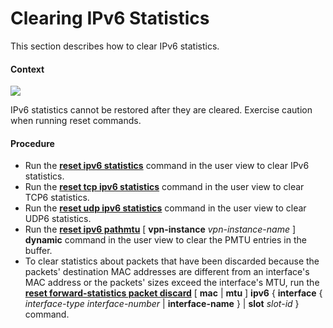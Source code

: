 Clearing IPv6 Statistics
========================

This section describes how to clear IPv6 statistics.

#### Context

![](../../../../public_sys-resources/notice_3.0-en-us.png) 

IPv6 statistics cannot be restored after they are cleared. Exercise caution when running reset commands.



#### Procedure

* Run the [**reset ipv6 statistics**](cmdqueryname=reset+ipv6+statistics) command in the user view to clear IPv6 statistics.
* Run the [**reset tcp ipv6 statistics**](cmdqueryname=reset+tcp+ipv6+statistics) command in the user view to clear TCP6 statistics.
* Run the [**reset udp ipv6 statistics**](cmdqueryname=reset+udp+ipv6+statistics) command in the user view to clear UDP6 statistics.
* Run the [**reset ipv6 pathmtu**](cmdqueryname=reset+ipv6+pathmtu+vpn-instance+dynamic) [ **vpn-instance** *vpn-instance-name* ] **dynamic** command in the user view to clear the PMTU entries in the buffer.
* To clear statistics about packets that have been discarded because the packets' destination MAC addresses are different from an interface's MAC address or the packets' sizes exceed the interface's MTU, run the [**reset forward-statistics packet discard**](cmdqueryname=reset+forward-statistics+packet+discard+mac+mtu+ipv6+interface) [ **mac** | **mtu** ] **ipv6** { **interface** { *interface-type* *interface-number* | **interface-name** } | **slot** *slot-id* } command.